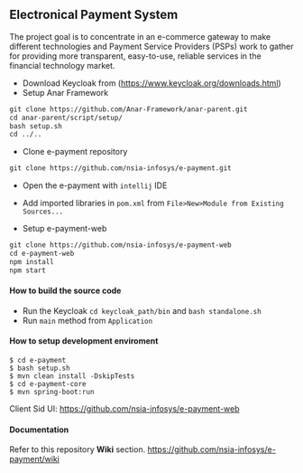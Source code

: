 ## Electronical Payment System

The project goal is to concentrate in an e-commerce gateway to make different technologies and Payment Service Providers (PSPs) work to gather for providing more transparent, easy-to-use, reliable services in the financial technology market.



- Download Keycloak from (https://www.keycloak.org/downloads.html)
- Setup Anar Framework
```xml
git clone https://github.com/Anar-Framework/anar-parent.git
cd anar-parent/script/setup/
bash setup.sh
cd ../..
```
- Clone e-payment repository

```xml
git clone https://github.com/nsia-infosys/e-payment.git
```
- Open the e-payment with `intellij` IDE
- Add imported libraries in `pom.xml` from `File>New>Module from Existing Sources...`

- Setup e-payment-web
```xml
git clone https://github.com/nsia-infosys/e-payment-web
cd e-payment-web
npm install 
npm start
```

#### How to build the source code
- Run the Keycloak `cd keycloak_path/bin` and `bash standalone.sh`
- Run `main` method from `Application`

#### How to setup development enviroment
```
$ cd e-payment
$ bash setup.sh
$ mvn clean install -DskipTests
$ cd e-payment-core
$ mvn spring-boot:run
```

Client Sid UI: https://github.com/nsia-infosys/e-payment-web

#### Documentation

Refer to this repository **Wiki** section.
https://github.com/nsia-infosys/e-payment/wiki
